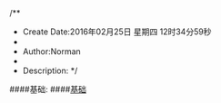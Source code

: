 /**
* Create Date:2016年02月25日 星期四 12时34分59秒
* 
* Author:Norman
* 
* Description: 
*/

####基础:
####[基础](./basis/)


